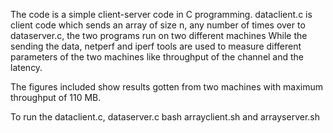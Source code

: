 The code is a simple client-server code in C programming. 
dataclient.c is client code which sends an array of size n, any number of times over to dataserver.c, the two programs run on two different machines
While the sending the data, netperf and iperf tools are used to measure different parameters of the two machines like throughput of the channel and the latency.

The figures included show results gotten from two machines with maximum throughput of 110 MB.

To run the dataclient.c, dataserver.c bash arrayclient.sh and arrayserver.sh
